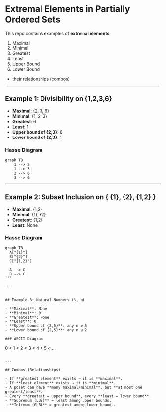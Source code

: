 # Extremal Elements in Partially Ordered Sets

This repo contains examples of **extremal elements**:
1. Maximal  
2. Minimal  
3. Greatest  
4. Least  
5. Upper Bound  
6. Lower Bound  
+ their relationships (combos)

---
## Example 1: Divisibility on {1,2,3,6}

- **Maximal**: {2, 3, 6}  
- **Minimal**: {1, 2, 3}  
- **Greatest**: 6  
- **Least**: 1  
- **Upper bound of {2,3}**: 6  
- **Lower bound of {2,3}**: 1  

### Hasse Diagram
```mermaid
graph TB
    1 --> 2
    1 --> 3
    2 --> 6
    3 --> 6
```

---

## Example 2: Subset Inclusion on { {1}, {2}, {1,2} }

- **Maximal**: {1,2}  
- **Minimal**: {1}, {2}  
- **Greatest**: {1,2}  
- **Least**: None  

### Hasse Diagram

```mermaid
graph TB
  A["{1}"]
  B["{2}"]
  C["{1,2}"]

  A --> C
  B --> C
'''

---


## Example 3: Natural Numbers (ℕ, ≤)

- **Maximal**: None  
- **Minimal**: 0  
- **Greatest**: None  
- **Least**: 0  
- **Upper bound of {2,5}**: any n ≥ 5  
- **Lower bound of {2,5}**: any n ≤ 2  

### ASCII Diagram
```
0 < 1 < 2 < 3 < 4 < 5 < ...
```

---

## Combos (Relationships)

- If **greatest element** exists → it is **maximal**.  
- If **least element** exists → it is **minimal**.  
- A poset can have **many maximal/minimal**, but **at most one greatest/least**.  
- Every **greatest = upper bound**, every **least = lower bound**.  
- **Supremum (LUB)** = least among upper bounds.  
- **Infimum (GLB)** = greatest among lower bounds.  
